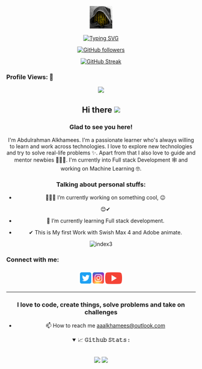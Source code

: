 <div align="center">

![Banner](https://github.com/Abd-ulRahman/Abd-ulRahman/blob/main/my_avatar.gif)

[![Typing SVG](https://readme-typing-svg.demolab.com?font=Architects+Daughter&size=30&pause=1000&color=BE0000&center=true&width=500&lines=Hey!+This+is+Abdulrahman.;I'm+a+web+and+application+Developer;I'm+also+Machine+Learning+Student;And+I'm+a+proud+🇸🇦+Mocelem)](https://git.io/typing-svg)

[![GitHub followers](https://img.shields.io/github/followers/Abd-ulRahman.svg?style=social&label=Followers)](https://github.com/Abd-ulRahman?tab=followers)

[![GitHub Streak](https://streak-stats.demolab.com?user=Abd-ulRahman&theme=highcontras&hide_border=true)](https://git.io/streak-stats)

<!-- visitor counter -->
<h3 align="left">Profile Views: 🧐</h3>
<p align="center"> 
  <img src="https://profile-counter.glitch.me/Abd-ulRahman/count.svg" />
</p>
<!-- 
  ![Profile Views](https://gpvc.arturio.dev/Abd-ulRahman)
 -->
<!-- welcome message -->
<h2>Hi there <img src="https://media.giphy.com/media/hvRJCLFzcasrR4ia7z/giphy.gif" width="25px"></h2>

<h3>Glad to see you here!</h3>

<!-- About me -->
<p>
I'm Abdulrahman Alkhamees. I'm a passionate learner who's always willing to learn and work across technologies. I love to explore new technologies and try to solve real-life problems ✨. Apart from that I also love to guide and mentor newbies 👨🏻‍💻. I'm currently into Full stack Development 🕸️ and working on Machine Learning 🤓.
</p>

<!-- Personal Stuffs -->
<h3> Talking about personal stuffs:</h3>

- 👨🏽‍💻 I’m currently working on something cool,  😉
  
  😊✔ 

- 🌱 I’m currently learning Full stack development.
  
- ✔ This is My first Work with Swish Max 4 and Adobe animate.

![index3](https://github.com/Abd-ulRahman/Abd-ulRahman/blob/main/images/index3.gif)


  
<!-- Connect with me -->
<h3 align="left">Connect with me:</h3>
<p align="left">

<a href="https://twitter.com/Alkhamees_1970" target="blank"><img align="center" src="https://github.com/Abd-ulRahman/Abd-ulRahman/blob/main/assets/twitter.svg" alt="Abd-ulRahman" height="30" width="30" /></a>
<a href="https://instagram.com/abdulrahman.alkhamees" target="blank"><img align="center" src="https://github.com/Abd-ulRahman/Abd-ulRahman/blob/main/assets/instagram.svg" alt="Abd-ulRahman" height="30" width="30" /></a>
 <a href="https://www.youtube.com/@developer1623" target="blank"><img align="center" src="https://github.com/Abd-ulRahman/Abd-ulRahman/blob/main/assets/youtube.svg" alt="Abd-ulRahman" height="45" width="45" /></a>
</p>

</head>


<!-- GITHUB STATS -->

<hr>
<h3 align="center">I love to code, create things, solve problems and take on challenges</h3>
  <ul>
    <li>📫 How to reach me <a href="mailto:aaalkhamees@outlook.com">aaalkhamees@outlook.com</a></li>
  </ul>
<details open="">
<summary>
  <g-emoji class="g-emoji" alias="chart_with_upwards_trend" fallback-src="https://github.githubassets.com/images/icons/emoji/unicode/1f4c8.png">📈</g-emoji>
  <strong>𝙶𝚒𝚝𝚑𝚞𝚋 𝚂𝚝𝚊𝚝𝚜 : </strong>
</summary>
<br/>

<p>
<!-- GitHub Stats -->
<img height="180em" src="https://github-readme-stats-abd-ulrahman.vercel.app/api?username=Abd-ulRahman&bg_color=66000000&show_icons=true&hide_border=false&border_color=2e4058" />

<!-- Most Used Languages -->
<img height="180em" src="https://github-readme-stats-abd-ulrahman.vercel.app/api/top-langs/?username=Abd-ulRahman&bg_color=66000000&exclude_repo=KNN-Image-Classification&show_icons=true&hide_border=false&border_color=2e4058&layout=compact&langs_count=10"/>
</p>
</details>
</hr>
</div>
